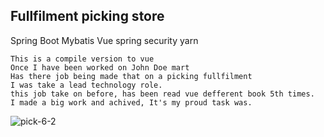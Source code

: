 ## Fullfilment picking store
 Spring Boot Mybatis Vue spring security yarn
```
This is a compile version to vue
Once I have been worked on John Doe mart
Has there job being made that on a picking fullfilment
I was take a lead technology role.
this job take on before, has been read vue defferent book 5th times.
I made a big work and achived, It's my proud task was.

```
![pick-6-2](https://user-images.githubusercontent.com/82093656/120873733-48386880-c5de-11eb-8e16-facb626b1fd3.gif)